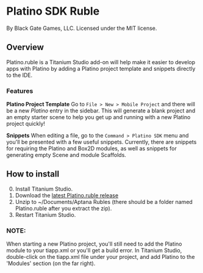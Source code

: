 Platino SDK Ruble
====
By Black Gate Games, LLC. Licensed under the MIT license.

Overview
----
Platino.ruble is a Titanium Studio add-on will help make it easier to develop apps with Platino by adding a Platino project template and snippets directly to the IDE.

### Features

**Platino Project Template** Go to `File > New > Mobile Project` and there will be a new *Platino* entry in the sidebar. This will generate a blank project and an empty starter scene to help you get up and running with a new Platino project quickly!

**Snippets** When editing a file, go to the `Command > Platino SDK` menu and you'll be presented with a few useful snippets. Currently, there are snippets for requiring the Platino and Box2D modules, as well as snippets for generating empty Scene and module Scaffolds.


How to install
----

0. Install Titanium Studio.
1. Download the [latest Platino.ruble release](https://github.com/Lanica/Platino.ruble/releases/)
2. Unzip to ~/Documents/Aptana Rubles (there should be a folder named Platino.ruble after you extract the zip).
3. Restart Titanium Studio.

### NOTE:

When starting a new Platino project, you'll still need to add the Platino module to your tiapp.xml or you'll get a build error. In Titanium Studio, double-click on the tiapp.xml file under your project, and add Platino to the 'Modules' section (on the far right).